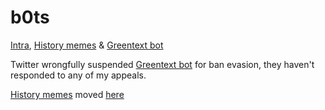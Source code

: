 # b0ts
<a href = "https://twitter.com/0xIntra">Intra</a>, <a href = "https://twitter.com/ThomasPepeson"> History memes</a> & <a href = "https://twitter.com/LeGreentext"> Greentext bot</a>

Twitter wrongfully suspended <a href = "https://twitter.com/LeGreentext"> Greentext bot</a> for ban evasion, they haven't responded to any of my appeals.

<a href = "https://twitter.com/ThomasPepeson"> History memes</a> moved <a href="https://github.com/vim-clown/history-memes"> here</a>


